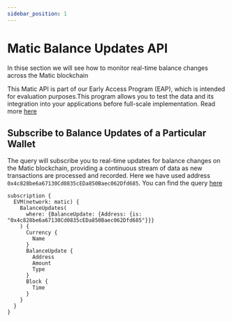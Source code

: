 ```yaml
---
sidebar_position: 1
---
```


# Matic Balance Updates API

In thise section we will see how to monitor real-time balance changes across the Matic blockchain

This Matic API is part of our Early Access Program (EAP), which is intended for evaluation purposes.This program allows you to test the data and its integration into your applications before full-scale implementation. Read more [here](https://docs.bitquery.io/docs/graphql/dataset/EAP/)

## Subscribe to Balance Updates of a Particular Wallet

The query will subscribe you to real-time updates for balance changes on the Matic blockchain, providing a continuous stream of data as new transactions are processed and recorded. Here we have used address `0x4c828be6a67130Cd0835cEDa850Baec062Dfd685`. You can find the query [here](https://ide.bitquery.io/Get-real-time-balance-updates#)

```
subscription {
  EVM(network: matic) {
    BalanceUpdates(
      where: {BalanceUpdate: {Address: {is: "0x4c828be6a67130Cd0835cEDa850Baec062Dfd685"}}}
    ) {
      Currency {
        Name
      }
      BalanceUpdate {
        Address
        Amount
        Type
      }
      Block {
        Time
      }
    }
  }
}


```

